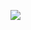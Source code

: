 ![](https://www.nta.go.jp/tmp/6ef0cc8c-a007-4687-88b8-c5a1093422a1/images/b42a906cca54940d0ef8de01f7245c7a1635a8056faacc7ab3d744f55e4710d8.jpg)